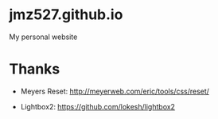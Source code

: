 # jmz527.github.io
My personal website

# Thanks

- Meyers Reset: http://meyerweb.com/eric/tools/css/reset/

- Lightbox2: https://github.com/lokesh/lightbox2
